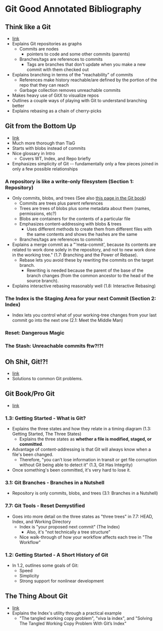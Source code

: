 # Git Good Annotated Bibliography
## Think like a Git
* [link](https://think-like-a-git.net)
* Explains Git repositories as graphs
    * Commits are nodes
        * pointers to code and some other commits (parents)
    * Branches/tags are references to commits
        * Tags are branches that don't update when you make a new commit with them checked out
* Explains branching in terms of the "reachability" of commits
    * References make history reachable/are defined by the portion of the repo that they can reach
    * Garbage collection removes unreachable commits
* Makes heavy use of GitX to visualize repos
* Outlines a couple ways of playing with Git to understand branching better
* Explains rebasing as a chain of cherry-picks


## Git from the Bottom Up 
* [link](https://jwiegley.github.io/git-from-the-bottom-up)
* Much more thorough than TlaG
* Starts with blobs instead of commits
* Nice glossary in Intro
    * Covers WT, Index, and Repo briefly
* Emphasizes simplicity of Git -- fundamentally only a few pieces joined in only a few possible relationships

### A repository is like a write-only filesystem (Section 1: Repository)
* Only commits, blobs, and trees (See also [this page in the Git book](https://git-scm.com/book/en/v2/Git-Branching-Branches-in-a-Nutshell))
    * Commits are trees plus parent references
    * Trees are trees of blobs plus some metadata about them (names, permissions, etc?)
    * Blobs are containers for the contents of a particular file
    * Emphasizes content-addressing with blobs & trees
        * Uses different methods to create them from different files with the same contents and shows the hashes are the same
    * Branches/tags are references to commits
* Explains a merge commit as a "'meta-commit', because its contents are related to work done solely in the repository, and not to new work done in the working tree." (1.7: Branching and the Power of Rebase).
    * Rebase lets you avoid these by rewriting the commits on the target branch.
        * Rewriting is needed because the parent of the base of the branch changes (from the common ancestor to the head of the source branch).
* Explains interactive rebasing reasonably well (1.8: Interactive Rebasing)

### The Index is the Staging Area for your next Commit (Section 2: Index)
* Index lets you control what of your working-tree changes from your last commit go into the next one (2.1: Meet the Middle Man)

### Reset: Dangerous Magic

### The Stash: Unreachable commits ftw?!?!


## Oh Shit, Git!?!
* [link](https://ohshitgit.com/)
* Solutions to common Git problems.


## Git Book/Pro Git
* [link](https://git-scm.com/book/en/v2/)
### 1.3: Getting Started - What is Git?
* Explains the three states and how they relate in a timing diagram (1.3: Getting Started, The Three States)
    * Explains the three states as **whether a file is modified, staged, or committed**.
* Advantage of content-addressing is that Git will always know when a file's been changed.
    * Therefore, "you can’t lose information in transit or get file corruption without Git being able to detect it" (1.3, Git Has Integrity)
* Once something's been committed, it's very hard to lose it.

### 3.1: Git Branches - Branches in a Nutshell
* Repository is only commits, blobs, and trees (3.1: Branches in a Nutshell)

### 7.7: Git Tools - Reset Demystified
* Goes into more detail on the three states as "three trees" in 7.7: HEAD, Index, and Working Directory
    * Index is "your proposed next commit" (The Index)
        * Also, it's "not technically a tree structure"
    * Nice walk-through of how your workflow affects each tree in "The Workflow"

### 1.2: Getting Started - A Short History of Git
* In 1.2, outlines some goals of Git:
    * Speed
    * Simplicity
    * Strong support for nonlinear development



## The Thing About Git
* [link](https://tomayko.com/blog/2008/the-thing-about-git)
* Explains the Index's utility through a practical example
    * "The tangled working copy problem", "viva la index", and "Solving The Tangled Working Copy Problem With Git’s Index"

